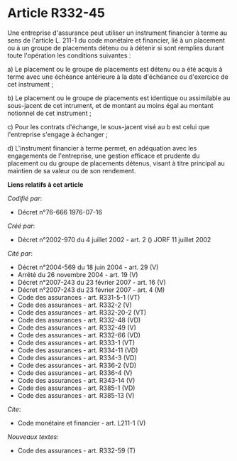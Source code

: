 # Article R332-45

Une entreprise d'assurance peut utiliser un instrument financier à terme au sens de l'article L. 211-1 du code monétaire et
financier, lié à un placement ou à un groupe de placements détenu ou à détenir si sont remplies durant toute l'opération les
conditions suivantes : 

a) Le placement ou le groupe de placements est détenu ou a été acquis à terme avec une échéance antérieure à la date
d'échéance ou d'exercice de cet instrument ; 

b) Le placement ou le groupe de placements est identique ou assimilable au sous-jacent de cet intrument, et de montant au
moins égal au montant notionnel de cet instrument ; 

c) Pour les contrats d'échange, le sous-jacent visé au b est celui que l'entreprise s'engage à échanger ; 

d) L'instrument financier à terme permet, en adéquation avec les engagements de l'entreprise, une gestion efficace et
prudente du placement ou du groupe de placements détenus, visant à titre principal au maintien de sa valeur ou de son
rendement.

**Liens relatifs à cet article**

_Codifié par_:

  - Décret n°76-666 1976-07-16

_Créé par_:

  - Décret n°2002-970 du 4 juillet 2002 - art. 2 () JORF 11 juillet 2002

_Cité par_:

  - Décret n°2004-569 du 18 juin 2004 - art. 29 (V)
  - Arrêté du 26 novembre 2004 - art. 19 (V)
  - Décret n°2007-243 du 23 février 2007 - art. 16 (V)
  - Décret n°2007-243 du 23 février 2007 - art. 4 (M)
  - Code des assurances - art. R331-5-1 (VT)
  - Code des assurances - art. R332-2 (V)
  - Code des assurances - art. R332-20-2 (VT)
  - Code des assurances - art. R332-48 (VD)
  - Code des assurances - art. R332-49 (V)
  - Code des assurances - art. R332-66 (VD)
  - Code des assurances - art. R333-1 (VT)
  - Code des assurances - art. R334-11 (VD)
  - Code des assurances - art. R334-3 (VD)
  - Code des assurances - art. R336-2 (VD)
  - Code des assurances - art. R336-4 (V)
  - Code des assurances - art. R343-14 (V)
  - Code des assurances - art. R385-1 (VD)
  - Code des assurances - art. R385-13 (V)

_Cite_:

  - Code monétaire et financier - art. L211-1 (V)

_Nouveaux textes_:

  - Code des assurances - art. R332-59 (T)
